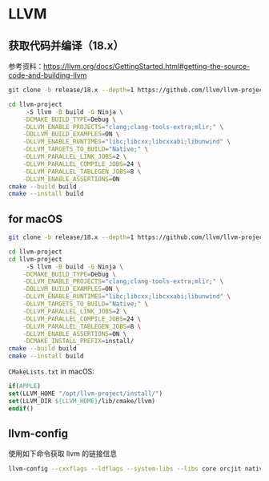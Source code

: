 # LLVM

## 获取代码并编译（18.x）
参考资料：https://llvm.org/docs/GettingStarted.html#getting-the-source-code-and-building-llvm
```bash
git clone -b release/18.x --depth=1 https://github.com/llvm/llvm-project.git

cd llvm-project
     -S llvm -B build -G Ninja \
    -DCMAKE_BUILD_TYPE=Debug \
    -DLLVM_ENABLE_PROJECTS="clang;clang-tools-extra;mlir;" \
    -DDLLVM_BUILD_EXAMPLES=ON \
    -DLLVM_ENABLE_RUNTIMES="libc;libcxx;libcxxabi;libunwind" \
    -DLLVM_TARGETS_TO_BUILD="Native;" \
    -DLLVM_PARALLEL_LINK_JOBS=2 \
    -DLLVM_PARALLEL_COMPILE_JOBS=24 \
    -DLLVM_PARALLEL_TABLEGEN_JOBS=8 \
    -DLLVM_ENABLE_ASSERTIONS=ON
cmake --build build
cmake --install build
```

## for macOS
```bash
git clone -b release/18.x --depth=1 https://github.com/llvm/llvm-project.git

cd llvm-project
cd llvm-project
     -S llvm -B build -G Ninja \
    -DCMAKE_BUILD_TYPE=Debug \
    -DLLVM_ENABLE_PROJECTS="clang;clang-tools-extra;mlir;" \
    -DDLLVM_BUILD_EXAMPLES=ON \
    -DLLVM_ENABLE_RUNTIMES="libc;libcxx;libcxxabi;libunwind" \
    -DLLVM_TARGETS_TO_BUILD="Native;" \
    -DLLVM_PARALLEL_LINK_JOBS=2 \
    -DLLVM_PARALLEL_COMPILE_JOBS=24 \
    -DLLVM_PARALLEL_TABLEGEN_JOBS=8 \
    -DLLVM_ENABLE_ASSERTIONS=ON \
    -DCMAKE_INSTALL_PREFIX=install/
cmake --build build
cmake --install build
```

`CMakeLists.txt` in macOS:
```cmake
if(APPLE)
set(LLVM_HOME "/opt/llvm-project/install/")
set(LLVM_DIR ${LLVM_HOME}/lib/cmake/llvm)
endif()
```

## llvm-config
使用如下命令获取 llvm 的链接信息
```bash
llvm-config --cxxflags --ldflags --system-libs --libs core orcjit native
```